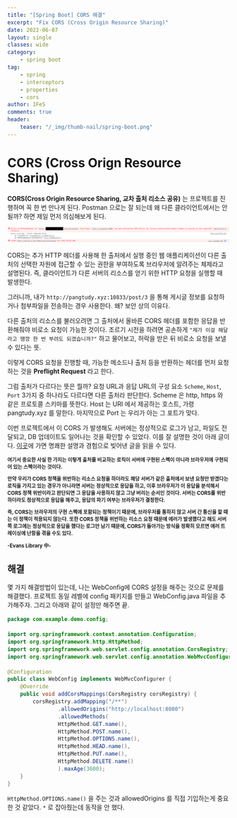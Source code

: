 ```yaml
---
title: "[Spring Boot] CORS 해결"
excerpt: "Fix CORS (Cross Origin Resource Sharing)"
date: 2022-06-07
layout: single
classes: wide
category:
    - spring boot
tag:
    - spring
    - interceptors
    - properties
    - cors
author: 1FeS
comments: true
header:
    teaser: "/_img/thumb-nail/spring-boot.png"
---
```


# CORS (Cross Orign Resource Sharing)

**CORS(Cross Origin Resource Sharing, 교차 출처 리소스 공유)** 는 프로젝트를 진행하며 꼭 한 번 만나게 된다. Postman 으로는 잘 되는데 왜 다른 클라이언트에서는 안 될까? 하면 제일 먼저 의심해보게 된다.

<img src="/_img/2022-06-07/cors_error.png"/>

CORS는 추가 HTTP 헤더를 사용해 한 출처에서 실행 중인 웹 애플리케이션이 다른 출처의 선택한 자원에 접근할 수 있는 권한을 부여하도록 브라우저에 알려주는 체제라고 설명된다. 즉, 클라이언트가 다른 서버의 리소스를 얻기 위한 HTTP 요청을 실행할 때 발생한다. 

그러니까, 내가 `http://pangtudy.xyz:10833/post/3` 을 통해 게시글 정보를 요청하거나 첨부파일을 전송하는 경우 사용한다. 왜? 보안 상의 이유다. 

다른 출처의 리소스를 불러오려면 그 출처에서 올바른 CORS 헤더를 포함한 응답을 반환해줘야 비로소 요청이 가능한 것이다. 조르기 시전을 하려면 공손하게 `"제가 이걸 해달라고 땡깡 한 번 부려도 되겠습니까?"` 하고 물어보고, 허락을 받은 뒤 비로소 요청을 보낼 수 있다는 뜻.

이렇게 CORS 요청을 진행할 때, 가능한 메소드나 출처 등을 반환하는 헤더를 먼저 요청하는 것을 **Preflight Request** 라고 한다.

그럼 출처가 다르다는 뜻은 뭘까? 요청 URL과 응답 URL의 구성 요소 `Scheme`, `Host`, `Port` 3가지 중 하나라도 다르다면 다른 출처라 판단한다. Scheme 은 http, https 와 같은 프로토콜 스키마를 뜻한다. Host 는 URI 에서 제공하는 호스트, 가령 pangtudy.xyz 를 말한다. 마지막으로 Port 는 우리가 아는 그 포트가 맞다.

이번 프로젝트에서 이 CORS 가 발생해도 서버에는 정상적으로 로그가 남고, 파일도 전달되고, DB 업데이트도 일어나는 것을 확인할 수 있었다. 이를 잘 설명한 것이 아래 글이다. [이곳](https://evan-moon.github.io/2020/05/21/about-cors/)에 가면 명쾌한 설명과 경험으로 빚어낸 글을 읽을 수 있다.

<span style="font-weight:bold; font-size:0.8em">

여기서 중요한 사실 한 가지는 이렇게 출처를 비교하는 로직이 서버에 구현된 스펙이 아니라 브라우저에 구현되어 있는 스펙이라는 것이다. 

만약 우리가 CORS 정책을 위반하는 리소스 요청을 하더라도 해당 서버가 같은 출처에서 보낸 요청만 받겠다는 로직을 가지고 있는 경우가 아니라면 서버는 정상적으로 응답을 하고, 이후 브라우저가 이 응답을 분석해서 CORS 정책 위반이라고 판단되면 그 응답을 사용하지 않고 그냥 버리는 순서인 것이다. 
서버는 CORS를 위반하더라도 정상적으로 응답을 해주고, 응답의 파기 여부는 브라우저가 결정한다.

즉, CORS는 브라우저의 구현 스펙에 포함되는 정책이기 때문에, 브라우저를 통하지 않고 서버 간 통신을 할 때는 이 정책이 적용되지 않는다. 또한 CORS 정책을 위반하는 리소스 요청 때문에 에러가 발생했다고 해도 서버 쪽 로그에는 정상적으로 응답을 했다는 로그만 남기 때문에, CORS가 돌아가는 방식을 정확히 모르면 에러 트레이싱에 난항을 겪을 수도 있다.

-Evans Library 中-

</span>

## 해결

몇 가지 해결방법이 있는데, 나는 WebConfig에 CORS 설정을 해주는 것으로 문제를 해결했다. 프로젝트 동일 레벨에 config 패키지를 만들고 WebConfig.java 파일을 추가해주자. 그리고 아래와 같이 설정만 해주면 끝.

```java
package com.example.demo.config;

import org.springframework.context.annotation.Configuration;
import org.springframework.http.HttpMethod;
import org.springframework.web.servlet.config.annotation.CorsRegistry;
import org.springframework.web.servlet.config.annotation.WebMvcConfigurer;

@Configuration
public class WebConfig implements WebMvcConfigurer {
    @Override
    public void addCorsMappings(CorsRegistry corsRegistry) {
        corsRegistry.addMapping("/**")
                .allowedOrigins("http://localhost:8080")
                .allowedMethods(
                HttpMethod.GET.name(),
                HttpMethod.POST.name(),
                HttpMethod.OPTIONS.name(),
                HttpMethod.HEAD.name(),
                HttpMethod.PUT.name(),
                HttpMethod.DELETE.name()
                ).maxAge(3600);
    }
}
```

`HttpMethod.OPTIONS.name()` 을 주는 것과 allowedOrigins 를 직접 기입하는게 중요한 것 같았다. `*` 로 잡아줬는데 동작을 안 했다.